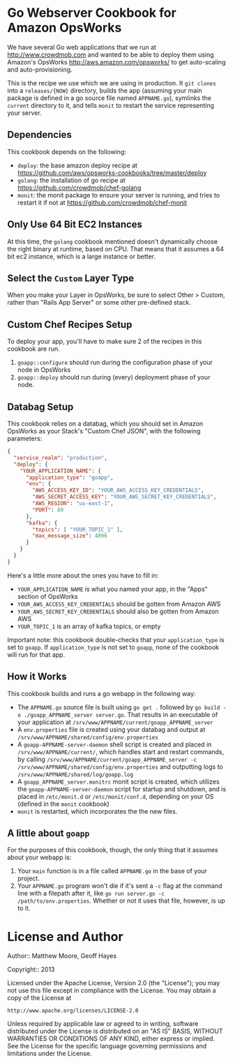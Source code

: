 Go Webserver Cookbook for Amazon OpsWorks
===============================

We have several Go web applications that we run at http://www.crowdmob.com and wanted to be able to deploy them
using Amazon's OpsWorks http://aws.amazon.com/opsworks/ to get auto-scaling and auto-provisioning.

This is the recipe we use which we are using in production.  It `git clones` into a `releases/{NOW}` directory, builds the app (assuming your main package is defined in a go source file named `APPNAME.go`), symlinks the `current` directory to it, and tells `monit` to restart the service representing your server.

Dependencies
-----------------------------
This cookbook depends on the following:

- `deploy`: the base amazon deploy recipe at https://github.com/aws/opsworks-cookbooks/tree/master/deploy
- `golang`: the installation of go recipe at https://github.com/crowdmob/chef-golang
- `monit`: the monit package to ensure your server is running, and tries to restart it if not at https://github.com/crowdmob/chef-monit

Only Use 64 Bit EC2 Instances
-----------------------------
At this time, the `golang` cookbook mentioned doesn't dynamically choose the right binary at runtime, based on CPU.  That means that it assumes a 64 bit ec2 instance, which is a large instance or better.

Select the `Custom` Layer Type
-----------------------------
When you make your Layer in OpsWorks, be sure to select Other > Custom, rather than "Rails App Server" or some other pre-defined stack. 

Custom Chef Recipes Setup
-----------------------------
To deploy your app, you'll have to make sure 2 of the recipes in this cookbook are run.

1. `goapp::configure` should run during the configuration phase of your node in OpsWorks
2. `goapp::deploy` should run during (every) deployment phase of your node.

Databag Setup
-----------------------------
This cookbook relies on a databag, which you should set in Amazon OpsWorks as your Stack's "Custom Chef JSON", with the following parameters:

```json
{
  "service_realm": "production",
  "deploy": {
    "YOUR_APPLICATION_NAME": {
      "application_type": "goapp",
      "env": {
        "AWS_ACCESS_KEY_ID": "YOUR_AWS_ACCESS_KEY_CREDENTIALS",
        "AWS_SECRET_ACCESS_KEY": "YOUR_AWS_SECRET_KEY_CREDENTIALS",
        "AWS_REGION": "us-east-1",
        "PORT": 80
      },
      "kafka": {
        "topics": [ "YOUR_TOPIC_1" ],
        "max_message_size": 4096
      }
    }
  }
}
```

Here's a little more about the ones you have to fill in:
- `YOUR_APPLICATION_NAME` is what you named your app, in the "Apps" section of OpsWorks
- `YOUR_AWS_ACCESS_KEY_CREDENTIALS` should be gotten from Amazon AWS
- `YOUR_AWS_SECRET_KEY_CREDENTIALS` should also be gotten from Amazon AWS
- `YOUR_TOPIC_1` is an array of kafka topics, or empty

Important note: this cookbook double-checks that your `application_type` is set to `goapp`. If `application_type` is not set to `goapp`, none of the cookbook will run for that app.


How it Works
-----------------------------
This cookbook builds and runs a go webapp in the following way:

- The `APPNAME.go` source file is built using `go get .` followed by `go build -o ./goapp_APPNAME_server server.go`.  That results in an executable of your application at `/srv/www/APPNAME/current/goapp_APPNAME_server`
- A `env.properties` file is created using your databag and output at `/srv/www/APPNAME/shared/config/env.properties`
- A `goapp-APPNAME-server-daemon` shell script is created and placed in  `/srv/www/APPNAME/current/`, which handles start and restart commands, by calling  `/srv/www/APPNAME/current/goapp_APPNAME_server -c /srv/www/APPNAME/shared/config/env.properties` and outputting logs to `/srv/www/APPNAME/shared/log/goapp.log`
- A `goapp_APPNAME_server.monitrc` monit script is created, which utilizes the `goapp-APPNAME-server-daemon` script for startup and shutdown, and is placed in `/etc/monit.d` or `/etc/monit/conf.d`, depending on your OS (defined in the `monit` cookbook)
- `monit` is restarted, which incorporates the the new files.



A little about `goapp`
-----------------------------
For the purposes of this cookbook, though, the only thing that it assumes about your webapp is:

1. Your `main` function is in a file called `APPNAME.go` in the base of your project. 
2. Your `APPNAME.go` program won't die if it's sent a `-c` flag at the command line with a filepath after it, like `go run server.go -c /path/to/env.properties`.  Whether or not it uses that file, however, is up to it.


License and Author
===============================
Author:: Matthew Moore, Geoff Hayes

Copyright:: 2013


Licensed under the Apache License, Version 2.0 (the "License"); you may not use this file except in compliance with the License. You may obtain a copy of the License at

    http://www.apache.org/licenses/LICENSE-2.0

Unless required by applicable law or agreed to in writing, software distributed under the License is distributed on an "AS IS" BASIS, WITHOUT WARRANTIES OR CONDITIONS OF ANY KIND, either express or implied. See the License for the specific language governing permissions and limitations under the License.
